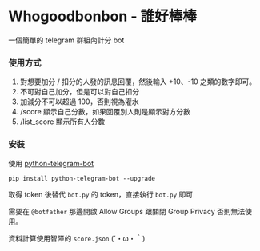 # Whogoodbonbon - 誰好棒棒

一個簡單的 telegram 群組內計分 bot

### 使用方式

1. 對想要加分 / 扣分的人發的訊息回覆，然後輸入 +10、-10 之類的數字即可。
2. 不可對自己加分，但是可以對自己扣分
3. 加減分不可以超過 100，否則視為灌水
4. /score 顯示自己分數，如果回覆別人則是顯示對方分數
5. /list_score 顯示所有人分數

### 安裝

使用 [python-telegram-bot](https://github.com/python-telegram-bot/python-telegram-bot)

`pip install python-telegram-bot --upgrade`

取得 token 後替代 `bot.py` 的 token，直接執行 `bot.py` 即可

需要在 `@botfather` 那邊開啟 Allow Groups 跟關閉 Group Privacy 否則無法使用。

資料計算使用智障的 `score.json` (´・ω・｀)
